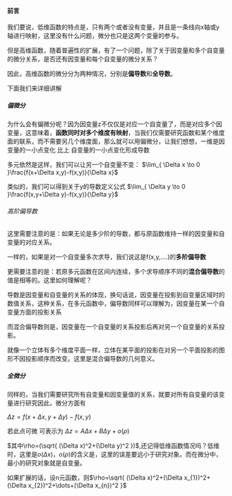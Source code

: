 #### 前言
我们要说，低维函数的特点是，只有两个或者没有变量，并且是一条线向x轴或y轴进行映射，这里没有什么问题，微分也只是这两个变量的参与。

但是高维函数，随着普遍性的扩展，有了一个问题，除了关于因变量和多个自变量的微分关系，是否还有因变量和每个自变量的微分关系？

因此，高维函数的微分分为两种情况，分别是**偏导数**和**全导数**。

下面我们来详细讲解


##### 偏微分

为什么会有偏微分呢？因为因变量z不仅仅是对应一个自变量了，而是对应多个因变量，这意味着，**函数同时对多个维度有映射**，当我们仅需要研究函数和某个维度面的联系，而不需要另几个维度面，那么就可以用偏微分，让我们想想，一维是因变量的一小点变化 比上 自变量的一小点变化形成导数

多元依然是这样，我们可以让另一个自变量不变：
$\lim_{ \Delta x \to 0 }\frac{f(x+\Delta x,y)-f(x,y)}{\Delta x}$

类似的，我们可以得到关于y的导数定义公式
$\lim_{ \Delta y \to 0 }\frac{f(x,y+\Delta y)-f(x,y)}{\Delta y}$


###### 高阶偏导数

这里需要注意的是：如果无论是多少阶的导数，都与原函数维持一样的因变量和自变量的对应关系。

一样的，如果是对一个自变量多次求导，我们说这是f(x,y,....)的**多阶偏导数**

更需要注意的是：若原多元函数在区间内连续，多个求导顺序不同的**混合偏导数**的值是相等的。这里如何理解呢？

导数是因变量和自变量的关系的体现，换句话说，因变量在投影到自变量区域时的数值关系，这种关系，在多元函数中，偏导数同样可以理解为，因变量在某一个自变量方面的投影关系

而混合偏导数则是，因变量在一个自变量的关系投影后再对另一个自变量的关系投影。

就像一个立体有多个维度平面一样，立体在某平面的投影在对另一个平面投影的图形不因投影顺序而改变。这里是混合偏导数的几何意义。

##### 全微分

同样的，当我们需要研究所有自变量和因变量值的关系，就要对所有自变量的该变量进行研究因此，微分方面有

$\Delta z=f(x+\Delta x,y+\Delta y)-f(x,y)$

若此点可微
可表示为
$\Delta z=A\Delta x+B\Delta y+o(\rho)$

$其中\rho=(\sqrt{ (\Delta x)^2+(\Delta y)^2 })$,还记得低维函数情况吗？低维时，这里是$o(\Delta x)$，$o(\rho)$的含义是，这里的误差要远小于研究对象。而在微分中，最小的研究对象就是自变量。

如果扩展的话，设n元函数，则$\rho=\sqrt{ (\Delta x)^2+(\Delta x_{1})^2+(\Delta x_{2})^2+\dots+(\Delta x_{n})^2 }$
